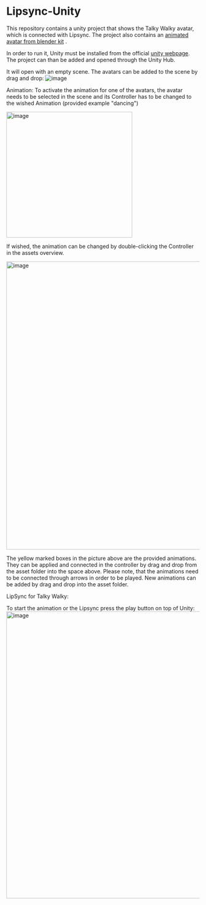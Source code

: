 # Lipsync-Unity

This repository contains a unity project that shows the Talky Walky avatar, which is connected with Lipsync.
The project also contains an [animated avatar from blender kit](https://www.blenderkit.com/get-blenderkit/450e765a-514d-4a4d-87c1-0718cb888fcb/?from_addon=True) .

In order to run it, Unity must be installed from the official [unity webpage](https://unity.com/products).
The project can than be added and opened through the Unity Hub.

It will open with an empty scene. The avatars can be added to the scene by drag and drop:
![image](https://github.com/user-attachments/assets/269d77a7-f377-4f97-9459-5be3d5b4d4d8)

Animation:
To activate the animation for one of the avatars, the avatar needs to be selected in the scene and its Controller has to be changed to the wished Animation
(provided example "dancing")

<img width="328" alt="image" src="https://github.com/user-attachments/assets/fae54aa7-c60c-412f-b374-3286407094f0" />

If wished, the animation can be changed by double-clicking the Controller in the assets overview.

<img width="751" alt="image" src="https://github.com/user-attachments/assets/c19a4a8a-e30e-44bb-9663-cadc8e83540a" />

The yellow marked boxes in the picture above are the provided animations. They can be applied and connected in the controller by drag and drop from the asset folder into the space above. Please note, that the animations need to be connected through arrows in order to be played.
New animations can be added by drag and drop into the asset folder.

LipSync for Talky Walky:


To start the animation or the Lipsync press the play button on top of Unity:
<img width="748" alt="image" src="https://github.com/user-attachments/assets/ce57ed65-63c6-4767-8543-3e8a93d00dfd" />

